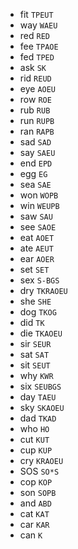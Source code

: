 * fit `TPEUT`
* way `WAEU`
* red `RED`
* fee `TPAOE`
* fed `TPED`
* ask `SK`
* rid `REUD`
* eye `AOEU`
* row `ROE`
* rub `RUB`
* run `RUPB`
* ran `RAPB`
* sad `SAD`
* say `SAEU`
* end `EPD`
* egg `EG`
* sea `SAE`
* won `WOPB`
* win `WEUPB`
* saw `SAU`
* see `SAOE`
* eat `AOET`
* ate `AEUT`
* ear `AOER`
* set `SET`
* sex `S-BGS`
* dry `TKRAOEU`
* she `SHE`
* dog `TKOG`
* did `TK`
* die `TKAOEU`
* sir `SEUR`
* sat `SAT`
* sit `SEUT`
* why `KWR`
* six `SEUBGS`
* day `TAEU`
* sky `SKAOEU`
* dad `TKAD`
* who `HO`
* cut `KUT`
* cup `KUP`
* cry `KRAOEU`
* SOS `SO*S`
* cop `KOP`
* son `SOPB`
* and `ABD`
* cat `KAT`
* car `KAR`
* can `K`
